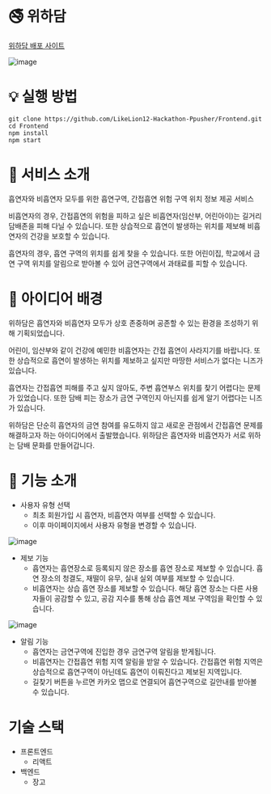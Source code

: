 # 🚭 위하담
[위하담 배포 사이트](https://wehadam.netlify.app/)

![image](https://github.com/user-attachments/assets/ef5257f8-b20d-4cc2-9deb-f7db009c8076)

# 💡 실행 방법
```
git clone https://github.com/LikeLion12-Hackathon-Ppusher/Frontend.git
cd Frontend
npm install
npm start
```
# 📌 서비스 소개
흡연자와 비흡연자 모두를 위한 흡연구역, 간접흡연 위험 구역 위치 정보 제공 서비스

비흡연자의 경우, 간접흡연의 위험을 피하고 싶은 비흡연자(임산부, 어린아이)는 길거리 담배존을 피해 다닐 수 있습니다. 또한 상습적으로 흡연이 발생하는 위치를 제보해 비흡연자의 건강을 보호할 수 있습니다.

흡연자의 경우, 흡연 구역의 위치를 쉽게 찾을 수 있습니다. 또한 어린이집, 학교에서 금연 구역 위치를 알림으로 받아볼 수 있어 금연구역에서 과태료를 피할 수 있습니다.

# 📌 아이디어 배경
위하담은 흡연자와 비흡연자 모두가 상호 존중하며 공존할 수 있는 환경을 조성하기 위해 기획되었습니다.

어린이, 임산부와 같이 건강에 예민한 비흡연자는 간접 흡연이 사라지기를 바랍니다. 또한 상습적으로 흡연이 발생하는 위치를 제보하고 싶지만 마땅한 서비스가 없다는 니즈가 있습니다.

흡연자는 간접흡연 피해를 주고 싶지 않아도, 주변 흡연부스 위치를 찾기 어렵다는 문제가 있었습니다. 또한 담배 피는 장소가 금연 구역인지 아닌지를 쉽게 알기 어렵다는 니즈가 있습니다.

위하담은 단순히 흡연자의 금연 참여를 유도하지 않고 새로운 관점에서 간접흡연 문제를 해결하고자 하는 아이디어에서 출발했습니다. 위하담은 흡연자와 비흡연자가 서로 위하는 담배 문화를 만들어갑니다.

# 📌 기능 소개
- 사용자 유형 선택
  - 최초 회원가입 시 흡연자, 비흡연자 여부를 선택할 수 있습니다.
  - 이후 마이페이지에서 사용자 유형을 변경할 수 있습니다.
  
![image](https://github.com/user-attachments/assets/b295fe90-f65d-446b-97e0-ca99fa6493e6)
- 제보 기능
  - 흡연자는 흡연장소로 등록되지 않은 장소를 흡연 장소로 제보할 수 있습니다. 흡연 장소의 청결도, 재떨이 유무, 실내 실외 여부를 제보할 수 있습니다.
  - 비흡연자는 상습 흡연 장소를 제보할 수 있습니다. 해당 흡연 장소는 다른 사용자들이 공감할 수 있고, 공감 지수를 통해 상습 흡연 제보 구역임을 확인할 수 있습니다.

![image](https://github.com/user-attachments/assets/eced2163-c858-4a9c-8c5e-c9a0a46a88cc)
- 알림 기능
  - 흡연자는 금연구역에 진입한 경우 금연구역 알림을 받게됩니다.
  - 비흡연자는 간접흡연 위험 지역 알림을 받알 수 있습니다. 간접흡연 위험 지역은 상습적으로 흡연구역이 아닌데도 흡연이 이뤄진다고 제보된 지역입니다.
  - 길찾기 버튼을 누르면 카카오 맵으로 연결되어 흡연구역으로 길안내를 받아볼 수 있습니다.
 
# 기술 스택
- 프론트엔드
  - 리액트
- 백엔드
  - 장고
